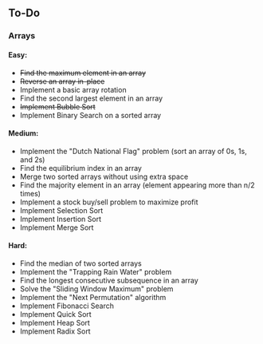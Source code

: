 ## To-Do

### Arrays

#### Easy:

- ~~Find the maximum element in an array~~
- ~~Reverse an array in-place~~
- Implement a basic array rotation
- Find the second largest element in an array
- ~~Implement Bubble Sort~~
- Implement Binary Search on a sorted array

#### Medium:

- Implement the "Dutch National Flag" problem (sort an array of 0s, 1s, and 2s)
- Find the equilibrium index in an array
- Merge two sorted arrays without using extra space
- Find the majority element in an array (element appearing more than n/2 times)
- Implement a stock buy/sell problem to maximize profit
- Implement Selection Sort
- Implement Insertion Sort
- Implement Merge Sort

#### Hard:

- Find the median of two sorted arrays
- Implement the "Trapping Rain Water" problem
- Find the longest consecutive subsequence in an array
- Solve the "Sliding Window Maximum" problem
- Implement the "Next Permutation" algorithm
- Implement Fibonacci Search
- Implement Quick Sort
- Implement Heap Sort
- Implement Radix Sort
